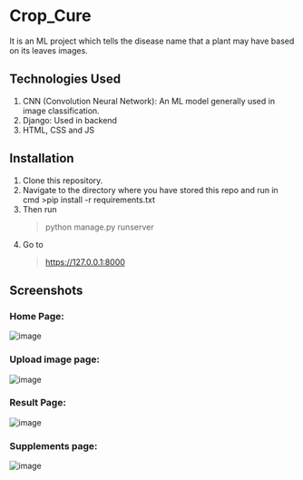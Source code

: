 # Crop_Cure
It is an ML project which tells the disease name that a plant may have based on its leaves images.
## Technologies Used 
   1. CNN (Convolution Neural Network): An ML model generally used in image classification.
  3. Django: Used in backend
  5. HTML, CSS and JS 
     
## Installation
  1. Clone this repository.
  2. Navigate to the directory where you have stored this repo and run in cmd
    >pip install -r requirements.txt
  4. Then run
     >python manage.py runserver
  5. Go to
     >https://127.0.0.1:8000

## Screenshots
### Home Page:
![image](https://github.com/Govind-Dwivedi/Crop_Cure/assets/95977176/75bf8af9-487e-44c5-b748-333d47e8365d)

### Upload image page:
![image](https://github.com/Govind-Dwivedi/Crop_Cure/assets/95977176/cc5f85fe-7838-4d16-903c-d1653e5c2970)

### Result Page:
![image](https://github.com/Govind-Dwivedi/Crop_Cure/assets/95977176/03154b19-b050-40e5-a69e-99a48eb7d706)

### Supplements page:
![image](https://github.com/Govind-Dwivedi/Crop_Cure/assets/95977176/5e29619d-0f74-462f-bcc3-1628548b0079)
